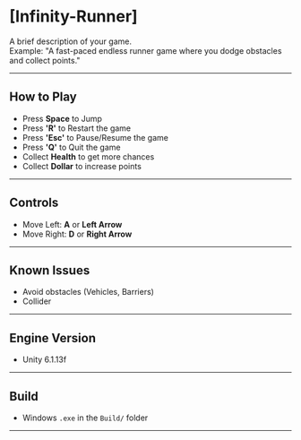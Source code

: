 # [Infinity-Runner]

A brief description of your game.  
Example: "A fast-paced endless runner game where you dodge obstacles and collect points."

---

## How to Play
- Press **Space** to Jump  
- Press **'R'** to Restart the game  
- Press **'Esc'** to Pause/Resume the game  
- Press **'Q'** to Quit the game  
- Collect **Health** to get more chances  
- Collect **Dollar** to increase points  

---

## Controls
- Move Left: **A** or **Left Arrow**  
- Move Right: **D** or **Right Arrow**  

---

## Known Issues
- Avoid obstacles (Vehicles, Barriers)  
- Collider

---

## Engine Version
- Unity 6.1.13f

---

## Build
- Windows `.exe`  in the `Build/` folder  
  
---
